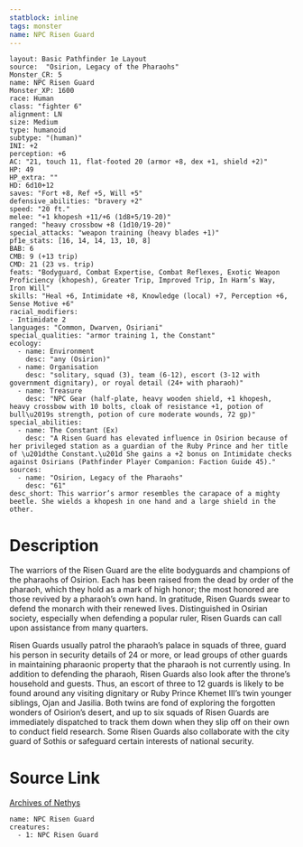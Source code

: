 ```yaml
---
statblock: inline
tags: monster
name: NPC Risen Guard
---
```

```statblock
layout: Basic Pathfinder 1e Layout
source:  "Osirion, Legacy of the Pharaohs"
Monster_CR: 5
name: NPC Risen Guard
Monster_XP: 1600
race: Human
class: "fighter 6"
alignment: LN
size: Medium
type: humanoid
subtype: "(human)"
INI: +2
perception: +6
AC: "21, touch 11, flat-footed 20 (armor +8, dex +1, shield +2)"
HP: 49
HP_extra: ""
HD: 6d10+12
saves: "Fort +8, Ref +5, Will +5"
defensive_abilities: "bravery +2"
speed: "20 ft."
melee: "+1 khopesh +11/+6 (1d8+5/19-20)"
ranged: "heavy crossbow +8 (1d10/19-20)"
special_attacks: "weapon training (heavy blades +1)"
pf1e_stats: [16, 14, 14, 13, 10, 8]
BAB: 6
CMB: 9 (+13 trip)
CMD: 21 (23 vs. trip)
feats: "Bodyguard, Combat Expertise, Combat Reflexes, Exotic Weapon Proficiency (khopesh), Greater Trip, Improved Trip, In Harm’s Way, Iron Will"
skills: "Heal +6, Intimidate +8, Knowledge (local) +7, Perception +6, Sense Motive +6"
racial_modifiers:
- Intimidate 2
languages: "Common, Dwarven, Osiriani"
special_qualities: "armor training 1, the Constant"
ecology:
  - name: Environment
    desc: "any (Osirion)"
  - name: Organisation
    desc: "solitary, squad (3), team (6-12), escort (3-12 with government dignitary), or royal detail (24+ with pharaoh)"
  - name: Treasure
    desc: "NPC Gear (half-plate, heavy wooden shield, +1 khopesh, heavy crossbow with 10 bolts, cloak of resistance +1, potion of bull\u2019s strength, potion of cure moderate wounds, 72 gp)"
special_abilities:
  - name: The Constant (Ex)
    desc: "A Risen Guard has elevated influence in Osirion because of her privileged station as a guardian of the Ruby Prince and her title of \u201dthe Constant.\u201d She gains a +2 bonus on Intimidate checks against Osirians (Pathfinder Player Companion: Faction Guide 45)."
sources:
  - name: "Osirion, Legacy of the Pharaohs"
    desc: "61"
desc_short: This warrior’s armor resembles the carapace of a mighty beetle. She wields a khopesh in one hand and a large shield in the other.
```
# Description
The warriors of the Risen Guard are the elite bodyguards and champions of the pharaohs of Osirion. Each has been raised from the dead by order of the pharaoh, which they hold as a mark of high honor; the most honored are those revived by a pharaoh’s own hand. In gratitude, Risen Guards swear to defend the monarch with their renewed lives. Distinguished in Osirian society, especially when defending a popular ruler, Risen Guards can call upon assistance from many quarters.

Risen Guards usually patrol the pharaoh’s palace in squads of three, guard his person in security details of 24 or more, or lead groups of other guards in maintaining pharaonic property that the pharaoh is not currently using. In addition to defending the pharaoh, Risen Guards also look after the throne’s household and guests. Thus, an escort of three to 12 guards is likely to be found around any visiting dignitary or Ruby Prince Khemet III’s twin younger siblings, Ojan and Jasilia. Both twins are fond of exploring the forgotten wonders of Osirion’s desert, and up to six squads of Risen Guards are immediately dispatched to track them down when they slip off on their own to conduct field research. Some Risen Guards also collaborate with the city guard of Sothis or safeguard certain interests of national security.
# Source Link
[Archives of Nethys](https://aonprd.com/NPCDisplay.aspx?ItemName=Risen%20Guard)
```encounter-table
name: NPC Risen Guard
creatures:
  - 1: NPC Risen Guard
```
